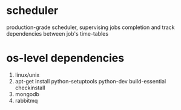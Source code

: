 scheduler
=========

production-grade scheduler, supervising jobs completion and track dependencies between job's time-tables


os-level dependencies
=========
1. linux/unix  
1. apt-get install python-setuptools python-dev build-essential checkinstall  
1. mongodb  
1. rabbitmq  
